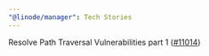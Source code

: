 ```yaml
---
"@linode/manager": Tech Stories
---
```


Resolve Path Traversal Vulnerabilities part 1 ([#11014](https://github.com/linode/manager/pull/11014))

